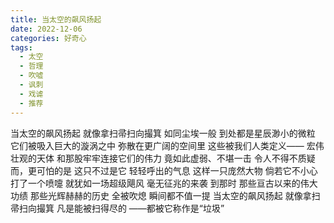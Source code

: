 ```yaml
---
title: 当太空的飙风扬起
date: 2022-12-06
categories: 好奇心
tags:
  - 太空
  - 哲理
  - 吹嘘
  - 讽刺
  - 戏谑
  - 推荐
---
```


当太空的飙风扬起
就像拿扫帚扫向撮箕
如同尘埃一般
到处都是星辰渺小的微粒<!--more-->
它们被吸入巨大的漩涡之中
弥散在更广阔的空间里
这些被我们人类定义——
宏伟壮观的天体
和那股牢牢连接它们的伟力
竟如此虚弱、不堪一击
令人不得不质疑
而，更可怕的是
这只不过是它
轻轻呼出的气息
这样一只庞然大物
倘若它不小心
打了一个喷嚏
就犹如一场超级飓风
毫无征兆的来袭
到那时
那些亘古以来的伟大功绩
那些光辉赫赫的历史
全被吹熄
瞬间都不值一提
当太空的飙风扬起
就像拿扫帚扫向撮箕
凡是能被扫得尽的
——都被它称作是“垃圾”